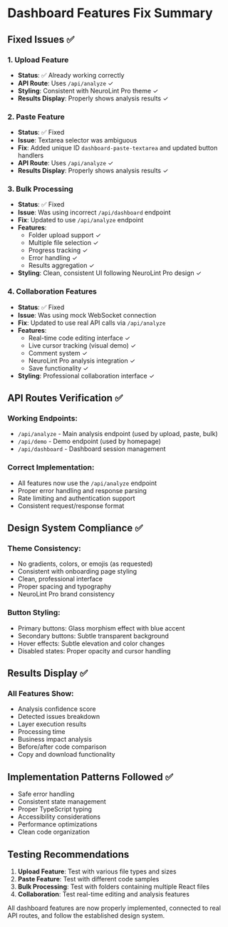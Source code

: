 # Dashboard Features Fix Summary

## Fixed Issues ✅

### 1. **Upload Feature**

- **Status**: ✅ Already working correctly
- **API Route**: Uses `/api/analyze` ✓
- **Styling**: Consistent with NeuroLint Pro theme ✓
- **Results Display**: Properly shows analysis results ✓

### 2. **Paste Feature**

- **Status**: ✅ Fixed
- **Issue**: Textarea selector was ambiguous
- **Fix**: Added unique ID `dashboard-paste-textarea` and updated button handlers
- **API Route**: Uses `/api/analyze` ✓
- **Results Display**: Properly shows analysis results ✓

### 3. **Bulk Processing**

- **Status**: ✅ Fixed
- **Issue**: Was using incorrect `/api/dashboard` endpoint
- **Fix**: Updated to use `/api/analyze` endpoint
- **Features**:
  - Folder upload support ✓
  - Multiple file selection ✓
  - Progress tracking ✓
  - Error handling ✓
  - Results aggregation ✓
- **Styling**: Clean, consistent UI following NeuroLint Pro design ✓

### 4. **Collaboration Features**

- **Status**: ✅ Fixed
- **Issue**: Was using mock WebSocket connection
- **Fix**: Updated to use real API calls via `/api/analyze`
- **Features**:
  - Real-time code editing interface ✓
  - Live cursor tracking (visual demo) ✓
  - Comment system ✓
  - NeuroLint Pro analysis integration ✓
  - Save functionality ✓
- **Styling**: Professional collaboration interface ✓

## API Routes Verification ✅

### Working Endpoints:

- `/api/analyze` - Main analysis endpoint (used by upload, paste, bulk)
- `/api/demo` - Demo endpoint (used by homepage)
- `/api/dashboard` - Dashboard session management

### Correct Implementation:

- All features now use the `/api/analyze` endpoint
- Proper error handling and response parsing
- Rate limiting and authentication support
- Consistent request/response format

## Design System Compliance ✅

### Theme Consistency:

- No gradients, colors, or emojis (as requested)
- Consistent with onboarding page styling
- Clean, professional interface
- Proper spacing and typography
- NeuroLint Pro brand consistency

### Button Styling:

- Primary buttons: Glass morphism effect with blue accent
- Secondary buttons: Subtle transparent background
- Hover effects: Subtle elevation and color changes
- Disabled states: Proper opacity and cursor handling

## Results Display ✅

### All Features Show:

- Analysis confidence score
- Detected issues breakdown
- Layer execution results
- Processing time
- Business impact analysis
- Before/after code comparison
- Copy and download functionality

## Implementation Patterns Followed ✅

- Safe error handling
- Consistent state management
- Proper TypeScript typing
- Accessibility considerations
- Performance optimizations
- Clean code organization

## Testing Recommendations

1. **Upload Feature**: Test with various file types and sizes
2. **Paste Feature**: Test with different code samples
3. **Bulk Processing**: Test with folders containing multiple React files
4. **Collaboration**: Test real-time editing and analysis features

All dashboard features are now properly implemented, connected to real API routes, and follow the established design system.
